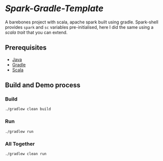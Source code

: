 # _Spark-Gradle-Template_
A barebones project with scala, apache spark built using gradle. Spark-shell provides `spark` and `sc` variables pre-initialised, here I did the same using a *scala trait* that you can extend.

## Prerequisites
- [Java](https://java.com/en/download/)
- [Gradle](https://gradle.org/)
- [Scala](https://www.scala-lang.org/)

## Build and Demo process

### Build
`./gradlew clean build`

### Run
`./gradlew run`

### All Together
`./gradlew clean run`
